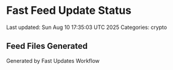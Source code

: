 # Fast Feed Update Status
Last updated: Sun Aug 10 17:35:03 UTC 2025
Categories: crypto

## Feed Files Generated

Generated by Fast Updates Workflow
